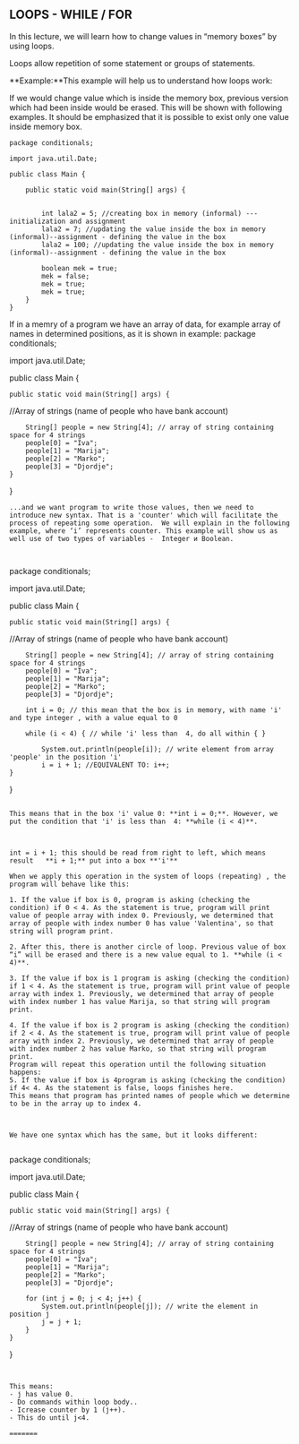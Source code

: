 ## LOOPS - WHILE / FOR



In this lecture, we will learn how to change values in “memory boxes” by using loops.

Loops allow repetition of some statement or groups of statements. 

**Example:**This example will help us to understand how loops work: 

If we would change value which is inside the memory box, previous version which had been inside would be erased. This will be shown with following examples. It should be emphasized that it is possible to exist only one value inside memory box. 


```
package conditionals;

import java.util.Date;

public class Main {

	public static void main(String[] args) {
		
		
		int lala2 = 5; //creating box in memory (informal) ---initialization and assignment
		lala2 = 7; //updating the value inside the box in memory (informal)--assignment - defining the value in the box
		lala2 = 100; //updating the value inside the box in memory (informal)--assignment - defining the value in the box		
		
		boolean mek = true;
		mek = false;
		mek = true;
		mek = true;
	}
}
```


If in a memry of a program we have an array of data, for example array of names in determined positions, as it is shown in example:
package conditionals;

import java.util.Date;

public class Main {

	public static void main(String[] args) {

//Array of strings (name of people who have bank account)
				
		String[] people = new String[4]; // array of string containing space for 4 strings
		people[0] = "Iva";
		people[1] = "Marija";
		people[2] = "Marko";
		people[3] = "Djordje";
	}
}
```
...and we want program to write those values, then we need to introduce new syntax. That is a 'counter' which will facilitate the process of repeating some operation.  We will explain in the following example, where ‘i’ represents counter. This example will show us as well use of two types of variables -  Integer и Boolean.



```
package conditionals;

import java.util.Date;

public class Main {

	public static void main(String[] args) {

//Array of strings (name of people who have bank account)
				
		String[] people = new String[4]; // array of string containing space for 4 strings
		people[0] = "Iva";
		people[1] = "Marija";
		people[2] = "Marko";
		people[3] = "Djordje";

		int i = 0; // this mean that the box is in memory, with name 'i'  and type integer , with a value equal to 0 
		
		while (i < 4) { // while 'i' less than  4, do all within { }
			
			System.out.println(people[i]); // write element from array 'people' in the position 'i'			
			i = i + 1; //EQUIVALENT TO: i++;
	}
}
```
			
This means that in the box 'i' value 0: **int i = 0;**. However, we put the condition that 'i' is less than  4: **while (i < 4)**. 


 
int = i + 1; this should be read from right to left, which means  result   **i + 1;** put into a box **'i'**

When we apply this operation in the system of loops (repeating) , the program will behave like this:

1. If the value if box is 0, program is asking (checking the condition) if 0 < 4. As the statement is true, program will print value of people array with index 0. Previously, we determined that array of people with index number 0 has value 'Valentina', so that string will program print.

2. After this, there is another circle of loop. Previous value of box “i” will be erased and there is a new value equal to 1. **while (i < 4)**.

3. If the value if box is 1 program is asking (checking the condition) if 1 < 4. As the statement is true, program will print value of people array with index 1. Previously, we determined that array of people with index number 1 has value Marija, so that string will program print.

4. If the value if box is 2 program is asking (checking the condition) if 2 < 4. As the statement is true, program will print value of people array with index 2. Previously, we determined that array of people with index number 2 has value Marko, so that string will program print.
Program will repeat this operation until the following situation happens: 
5. If the value if box is 4program is asking (checking the condition) if 4< 4. As the statement is false, loops finishes here.
This means that program has printed names of people which we determine to be in the array up to index 4. 



We have one syntax which has the same, but it looks different: 


```
package conditionals;

import java.util.Date;

public class Main {

	public static void main(String[] args) {

//Array of strings (name of people who have bank account)
				
		String[] people = new String[4]; // array of string containing space for 4 strings
		people[0] = "Iva";
		people[1] = "Marija";
		people[2] = "Marko";
		people[3] = "Djordje";

		for (int j = 0; j < 4; j++) {
			System.out.println(people[j]); // write the element in position ј 
			j = j + 1;
		}
	}
}
```


This means:
- ј has value 0.
- Do commands within loop body..
- Icrease counter by 1 (ј++). 
- This do until j<4.
				
=======
